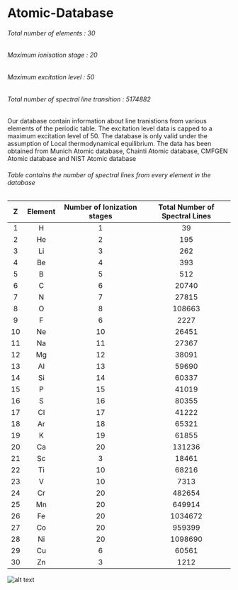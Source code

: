 # Atomic-Database 

###### Total number of elements : 30
###### Maximum ionisation stage : 20
###### Maximum excitation level :  50
###### Total number of spectral line transition : 5174882

Our database contain information about line tranistions from various elements of the periodic table. The excitation level data is capped to a maximum excitation level of 50. The database is only valid under the assumption of Local thermodynamical equilibrium. The data has been obtained from Munich Atomic database, Chainti Atomic database, CMFGEN Atomic database and NIST Atomic database

###### Table contains the number of spectral lines from every element in the database


 Z | Element | Number of Ionization stages | Total Number of Spectral Lines
 :--:|:-------:|:---------------------------:|:------------------------------:
 1 |    H    |           1                 |               39
 2 |   He    |           2                 |              195
 3 |   Li    |           3                 |              262
 4 |   Be    |           4                 |              393
 5 |    B    |           5                 |              512
 6 |    C    |           6                 |            20740
 7 |    N    |           7                 |            27815
 8 |    O    |           8                 |           108663
 9 |    F    |           6                 |             2227
10 |   Ne    |          10                 |            26451
11 |   Na    |          11                 |            27367
12 |   Mg    |          12                 |            38091
13 |   Al    |          13                 |            59690
14 |   Si    |          14                 |            60337
15 |    P    |          15                 |            41019
16 |    S    |          16                 |            80355
17 |   Cl    |          17                 |            41222
18 |   Ar    |          18                 |            65321
19 |    K    |          19                 |            61855
20 |   Ca    |          20                 |           131236
21 |   Sc    |           3                 |            18461
22 |   Ti    |          10                 |            68216
23 |    V    |          10                 |             7313
24 |   Cr    |          20                 |           482654
25 |   Mn    |          20                 |           649914
26 |   Fe    |          20                 |          1034672
27 |   Co    |          20                 |           959399
28 |   Ni    |          20                 |          1098690
29 |   Cu    |           6                 |            60561
30 |   Zn    |           3                 |             1212

![alt text]([https://github.com/[username]/[reponame]/blob/[branch]/image.jpg](https://github.com/Ddebnathkul/Atomic-Database/commit/20837622cbdc7864ed471d0bc4514b82cf51918e#commitcomment-79145890)?raw=true)


